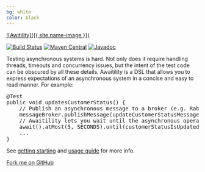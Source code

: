 ```yaml
---
bg: white
color: black
---
```


[![Awitility]({{ site.name-image }})](https://github.com/awaitility/awaitility)

[![Build Status](https://travis-ci.org/awaitility/awaitility.svg)](https://travis-ci.org/awaitility/awaitility)
[![Maven Central](https://maven-badges.herokuapp.com/maven-central/org.awaitility/awaitility/badge.svg)](https://maven-badges.herokuapp.com/maven-central/org.awaitility/awaitility)
[![Javadoc](https://javadoc-badge.appspot.com/org.awaitility/awaitility.svg)](http://www.javadoc.io/doc/org.awaitility/awaitility)

Testing asynchronous systems is hard. Not only does it require handling threads, timeouts and concurrency issues, but the intent of the test code can be obscured by all these details. Awaitility is a DSL that allows you to express expectations of an asynchronous system in a concise and easy to read manner. For example:

<pre lang="java">
@Test
public void updatesCustomerStatus() {
    // Publish an asynchronous message to a broker (e.g. RabbitMQ):
    messageBroker.publishMessage(updateCustomerStatusMessage);
    // Awaitility lets you wait until the asynchronous operation completes:
    await().atMost(5, SECONDS).until(customerStatusIsUpdated());
    ...
}
</pre>

See [getting starting](https://github.com/awaitility/awaitility/wiki/Getting_Started) and [usage guide](https://github.com/awaitility/awaitility/wiki/Usage) for more info.


<span id="forkongithub">
  <a href="{{ site.source_link }}" class="bg-red">
      Fork me on GitHub
  </a>
</span>

